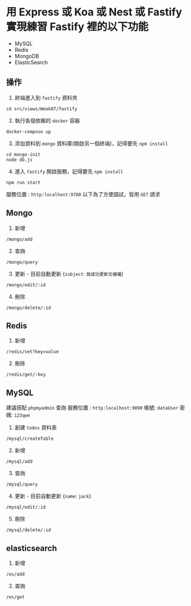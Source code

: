 # 用 Express 或 Koa 或 Nest 或 Fastify 實現練習 Fastify 裡的以下功能
- MySQL
- Redis
- MongoDB
- ElasticSearch

## 操作

1. 終端進入到 `fastify` 資料夾

```
cd src/views/Week07/fastify
```

2. 執行各個依賴的 `docker` 容器

```
docker-compose up
```

3. 添加資料到 `mongo` 資料庫(開啟另一個終端)，記得要先 `npm install`

```
cd mongo-init
node db.js
```

4. 進入 `fastify` 開啟服務，記得要先 `npm install`

```
npm run start
```


服務位置 : `http:localhost:9700`
以下為了方便調試，皆用 `GET` 請求

## Mongo

1. 新增

```
/mongo/add
```

2. 查詢

```
/mongo/query
```

3. 更新 - 目前自動更新 {`subject`: `我成功更新文檔囉`}

```
/mongo/edit/:id
```

4. 刪除 

```
/mongo/delete/:id
```

## Redis 

1. 新增

```
/redis/set?key=value
```

2. 刪除

```
/redis/get/:key
```

## MySQL
建議搭配 `phpmyadmin` 查詢
服務位置 : `http:localhost:9090`
帳號: `dataUser`
密碼: `123qwe`

1. 創建 `todos` 資料表

```
/mysql/createTable
```

2. 新增

```
/mysql/add
```

3. 查詢

```
/mysql/query
```

4. 更新 - 目前自動更新 {`name`: `jack`}

```
/mysql/edit/:id
```

5. 刪除 

```
/mysql/delete/:id
```

## elasticsearch

1. 新增
```
/es/add
```

2. 查詢
```
/es/get
```